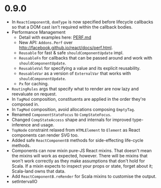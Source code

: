 # 0.9.0

* In `ReactComponentB`, `domType` is now specified before lifecycle callbacks
  so that a DOM cast isn't required within the callback bodies.
* Performance Management
  * Detail with examples here: [PERF.md](https://github.com/japgolly/scalajs-react/blob/master/extra/PERF.md)
  * New API: `Addons.Perf` over http://facebook.github.io/react/docs/perf.html.
  * `Reusable` for fast & safe `shouldComponentUpdate` impl.
  * `ReusableFn` for callbacks that can be passed around and work with `shouldComponentUpdate`.
  * `ReusableVal` for specifying a value and its explicit reusability.
  * `ReusableVar` as a version of `ExternalVar` that works with `shouldComponentUpdate`.
  * `Px` for caching.
* `RoutingRules` args that specify what to render are now lazy and reevaluate on request.
* In `TagMod` composition, constituents are applied in the order they're composed in.
* In `TagMod` composition, avoid allocations composing `EmptyTag`.
* Renamed `ComponentStateFocus` to `CompStateFocus`.
* Changed `CompStateAccess` shape and internals for improved type-inference and usage.
* `TopNode` constraint relaxed from `HTMLElement` to `Element` as React components can render SVG too.
* Added safe `ReactComponentB` methods for side-effecting life-cycle methods.
* Components can now mixin pure-JS React mixins. That doesn't mean the mixins will work as expected, however.
  There will be mixins that won't work correctly as they make assumptions that don't hold for Scala.
  If a mixin expects to inspect your props or state, forget about it; Scala-land owns that data.
* Add `ReactComponentB.reRender` for Scala mixins to customise the output.
* setIntervalIO
